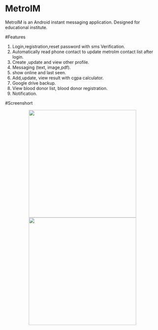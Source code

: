 # MetroIM
 MetroIM is an Android instant messaging application. Designed for educational institute.
 
 #Features
 1. Login,registration,reset password with sms Verification.
 2. Automatically read phone contact to update metroIm contact list after login.
 3. Create ,update and  view other profile.
 4. Messaging (text, image,pdf).
 5. show online and last seen.
 6. Add,update, view result with cgpa calculator.
 7. Google drive backup.
 8. View blood donor list, blood donor registration.
 9. Notification.
 
#Screenshort
<p align="center">
  <img src="your_relative_path_here" width="350"/>
  <img src="https://github.com/AHTanvir/MetroIM/master/screenshot/s1.png" width="350"/>
</p>
